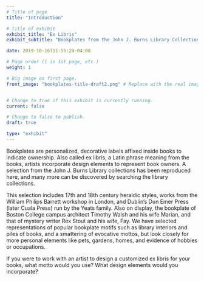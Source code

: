 ```yaml
---
# Title of page
title: "Introduction"

# Title of exhibit
exhibit_title: "Ex Libris"
exhibit_subtitle: "Bookplates from the John J. Burns Library Collections"

date: 2019-10-16T11:55:29-04:00

# Page order (1 is 1st page, etc.)
weight: 1 

# Big image on first page.
front_image: "bookplates-title-draft2.png" # Replace with the real image


# Change to true if this exhibit is currently running.
current: false

# Change to false to publish.
draft: true

type: "exhibit"
---
```


Bookplates are personalized, decorative labels affixed inside books to indicate ownership. Also called ex libris, a Latin phrase meaning from the books, artists incorporate design elements to represent book owners. A selection from the John J. Burns Library collections has been reproduced here, and many more can be discovered by searching the library collections.

This selection includes 17th and 18th century heraldic styles, works from the William Philips Barrett workshop in London, and Dublin’s Dun Emer Press (later Cuala Press) run by the Yeats family. Also on display, the bookplate of Boston College campus architect Timothy Walsh and his wife Marian, and that of mystery writer Rex Stout and his wife, Fay. We have selected representations of popular bookplate motifs such as library interiors and piles of books, and a smattering of evocative mottos, but look closely for more personal elements like pets, gardens, homes, and evidence of hobbies or occupations.

If you were to work with an artist to design a customized ex libris for your books, what motto would you use? What design elements would you incorporate?
